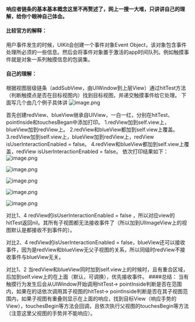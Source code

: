 #### 响应者链条的基本基本概念这里不再赘述了，网上一搜一大堆，只讲讲自己的理解，给你个眼神自己体会。
#### 比较官方的解释：
用户事件发生的时候，UIKit会创建一个事件对象Event Object，该对象包含事件处理所必须的一些信息。然后会将事件对象置于激活的app时间队列。例如触摸事件就是对象一系列触摸信息的包装集。
#### 自己的理解：
根据视图层级链条（addSubView，由UIWindow到上层View）通过hitTest方法（判断触摸点是否在目标视图内）找到目标视图，并递交触摸事件给它处理。
下面写几个由几个例子具体讲
![image.png](https://upload-images.jianshu.io/upload_images/3633609-07614e6a7371fbf0.png?imageMogr2/auto-orient/strip%7CimageView2/2/w/1240)

首先创建redView、blueView继承自UIView，一白一红，分别在hitTest、pointInside和touchesBegan中添加打印。
1.redView加到self.view上，blueView加到redView上。
2.redView和blueView都加到self.view上覆盖。
3.redView加到self.view上，blueView加到redView上，redView isUserInteractionEnabled = false。
4.redView和blueView都加到self.view上覆盖，redView isUserInteractionEnabled = false。
依次打印结果如下：
![image.png](https://upload-images.jianshu.io/upload_images/3633609-73cf40802645318c.png?imageMogr2/auto-orient/strip%7CimageView2/2/w/1240)

![image.png](https://upload-images.jianshu.io/upload_images/3633609-9d8cc17d972450cb.png?imageMogr2/auto-orient/strip%7CimageView2/2/w/1240)

![image.png](https://upload-images.jianshu.io/upload_images/3633609-761ba2bf08452a6f.png?imageMogr2/auto-orient/strip%7CimageView2/2/w/1240)

![image.png](https://upload-images.jianshu.io/upload_images/3633609-851fdb4b326c6496.png?imageMogr2/auto-orient/strip%7CimageView2/2/w/1240)

![image.png](https://upload-images.jianshu.io/upload_images/3633609-4d381b62bc790179.png?imageMogr2/auto-orient/strip%7CimageView2/2/w/1240)

对比1、4 redView的isUserInteractionEnabled = false ，所以对应view的hitTest返回nil。其所有子视图都无法接收事件了（所以加到UIImageView上的视图默认是都接收不到事件的）。

对比2、4 redView的isUserInteractionEnabled = false，blueView还可以接收事件，因为是redView和blueView无父子视图的关系，所以同级时redView不接收事件与blueView无关。

对比1、2 当redView和blueView同时加到self.view上的时候时，且有重合区域，后加到self.view上的在上面（默认，可调换），优先接收事件。
####总结：
当有触摸行为发生后会从UIWindow开始调用hitTest-> pointInside判断是否在范围内，如果在的话依次调用其子视图的hitTest-> pointInside判断是否在其子视图范围内，如果子视图有重叠则显示在上面的响应，找到目标View（响应手势的View），touchesBegin等方法会回调，且依次执行父视图的touchesBegin等方法（注意这里父视图的手势并不能响应）。



